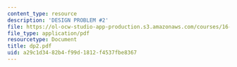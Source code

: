```yaml
---
content_type: resource
description: 'DESIGN PROBLEM #2'
file: https://ol-ocw-studio-app-production.s3.amazonaws.com/courses/16-20-structural-mechanics-fall-2002/a29c1d3482b4f99d1812f4537fbe8367_dp2.pdf
file_type: application/pdf
resourcetype: Document
title: dp2.pdf
uid: a29c1d34-82b4-f99d-1812-f4537fbe8367
---
```


